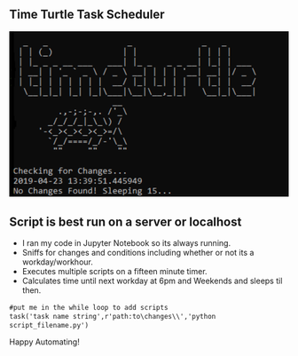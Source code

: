 ## Time Turtle Task Scheduler

![turtle time](time.png)

## Script is best run on a server or localhost
* I ran my code in Jupyter Notebook so its always running.
* Sniffs for changes and conditions including whether or not its a workday/workhour.
* Executes multiple scripts on a fifteen minute timer.
* Calculates time until next workday at 6pm and Weekends and sleeps til then.

```
#put me in the while loop to add scripts
task('task name string',r'path:to\changes\\','python script_filename.py')
```
Happy Automating!
